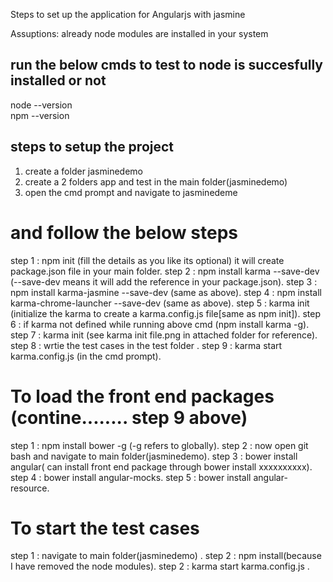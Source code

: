 Steps to set up the application for Angularjs with jasmine

Assuptions:
already node modules are installed in your system

run the below cmds to test to node is succesfully installed or not
-----------------------------------------------------------------

node --version                                                                                                   
npm --version


steps to setup the project
--------------------------------------
1. create a folder jasminedemo
2. create a 2 folders app and test in the main folder(jasminedemo)
3. open the cmd prompt and navigate to jasminedeme

and follow the below steps
==========================================


step 1 : npm init (fill the details as you like its optional) it will create package.json file in your main folder.
step 2 : npm install karma --save-dev (--save-dev means it will add the reference in your package.json).
step 3 : npm install karma-jasmine --save-dev (same as above).
step 4 : npm install karma-chrome-launcher --save-dev (same as above).
step 5 : karma init (initialize the karma to create a karma.config.js file[same as npm init]).
step 6 : if karma not defined while running above cmd (npm install karma -g).
step 7 : karma init (see karma init file.png in attached folder for reference).
step 8 : wrtie the test cases in the test folder .
step 9 : karma start karma.config.js (in the cmd prompt).


To load the front end packages  (contine........ step 9 above)
============================================

step 1 : npm install bower -g (-g refers to globally).
step 2 : now open git bash and navigate to main folder(jasminedemo).
step 3 : bower install angular( can install front end package through bower install xxxxxxxxxx).
step 4 : bower install angular-mocks.
step 5 : bower install angular-resource.



To start the test cases
==================================


step 1 : navigate to main folder(jasminedemo) .
step 2 : npm install(because I have removed the node modules).
step 2 : karma start karma.config.js .




